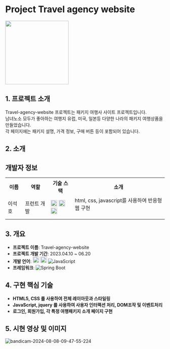 # Project Travel agency website

<img src="https://github.com/user-attachments/assets/bd84cd3a-621e-4d8a-b035-15a1da996092" height="200">

## 1. 프로젝트 소개

Travel-agency-website 프로젝트는 패키지 여행사 사이트 프로젝트입니다.  
남녀노소 모두가 좋아하는 여행지 유럽, 미국, 일본등 다양한 나라의 패키지 여행상품을 만들었습니다.    
각 페이지에는 패키지 설명, 가격 정보, 구매 버튼 등이 포함되어 있습니다.  

## 2. 소개

## 개발자 정보

<table>
  <tr>
    <th>이름</th>
    <th>역할</th>
    <th>기술 스택</th>
    <th>소개</th>
  </tr>
  <tr>
    <td>이석호</td>
    <td>프런트 개발</td>
    <td>
      <img src="https://img.shields.io/badge/html5-%23E34F26.svg?style=for-the-badge&logo=html5&logoColor=white"  height="20">
      <img src="https://img.shields.io/badge/css3-%231572B6.svg?style=for-the-badge&logo=css3&logoColor=white" height="20">
      <img src="https://img.shields.io/badge/javascript-F7DF1E?style=for-the-badge&logo=javascript&logoColor=black"  height="20">
    </td>
    <td>
      html, css, javascript를 사용하여 반응형웹 구현<br>
      <br>
    </td>
  </tr>
</table>

## 3. 개요

- **프로젝트 이름**: Travel-agency-website
- **프로젝트 개발 기간**: 2023.04.10 ~ 06.20
- **개발 언어**: 
      <img src="https://img.shields.io/badge/html5-%23E34F26.svg?style=for-the-badge&logo=html5&logoColor=white"  height="20">
      <img src="https://img.shields.io/badge/css3-%231572B6.svg?style=for-the-badge&logo=css3&logoColor=white" height="20">
  ![JavaScript](https://img.shields.io/badge/JavaScript-F7DF1E?logo=javascript&logoColor=black)
- **프레임워크**: 
  ![Spring Boot](https://img.shields.io/badge/-Spring_Boot-6DB33F?logo=springboot&logoColor=white&style=flat)


## 4. 구현 핵심 기술

- **HTML5, CSS 를 사용하여 전체 레이아웃과 스타일링**
- **JavaScript, jquery 를 사용하여 사용자 인터랙션 처리, DOM조작 및 이벤트처리**
- **로그인, 회원가입, 각 특정 여행패키지 소개 페이지 구현**


## 5. 시현 영상 및 이미지

![bandicam-2024-08-08-09-47-55-224](https://github.com/user-attachments/assets/62dbc580-da53-4668-b508-eb4559642722)

